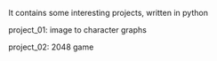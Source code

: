 It contains some interesting projects, written in python

project_01: image to character graphs

project_02: 2048 game